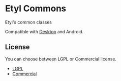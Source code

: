 # Etyl Commons

Etyl's common classes

Compatible with [Desktop](https://github.com/Harium/etyl) and Android.


## License
You can choose between LGPL or Commercial license.

- [LGPL](http://www.gnu.org/licenses/lgpl.txt)
- [Commercial](http://www.harium.com/licenses/commercial.txt)




